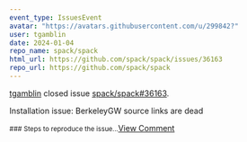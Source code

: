 ```yaml
---
event_type: IssuesEvent
avatar: "https://avatars.githubusercontent.com/u/299842?"
user: tgamblin
date: 2024-01-04
repo_name: spack/spack
html_url: https://github.com/spack/spack/issues/36163
repo_url: https://github.com/spack/spack
---
```


<a href='https://github.com/tgamblin' target='_blank'>tgamblin</a> closed issue <a href='https://github.com/spack/spack/issues/36163' target='_blank'>spack/spack#36163</a>.

<p>Installation issue:  BerkeleyGW source links are dead</p><small>### Steps to reproduce the issue...</small><a href='https://github.com/spack/spack/issues/36163' target='_blank'>View Comment</a>